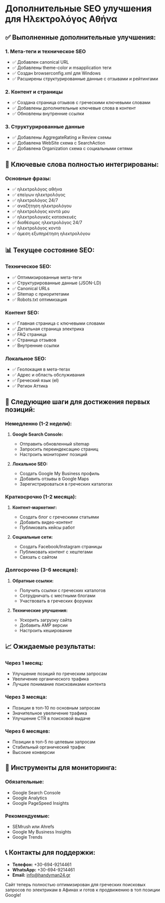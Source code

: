 # Дополнительные SEO улучшения для Ηλεκτρολόγος Αθήνα

## ✅ Выполненные дополнительные улучшения:

### 1. Мета-теги и техническое SEO
- ✅ Добавлен canonical URL
- ✅ Добавлены theme-color и msapplication теги
- ✅ Создан browserconfig.xml для Windows
- ✅ Расширены структурированные данные с отзывами и рейтингами

### 2. Контент и страницы
- ✅ Создана страница отзывов с греческими ключевыми словами
- ✅ Добавлены дополнительные ключевые слова в контент
- ✅ Обновлены внутренние ссылки

### 3. Структурированные данные
- ✅ Добавлены AggregateRating и Review схемы
- ✅ Добавлена WebSite схема с SearchAction
- ✅ Добавлена Organization схема с социальными сетями

## 🎯 Ключевые слова полностью интегрированы:

### Основные фразы:
- ✅ ηλεκτρολόγος αθήνα
- ✅ επείγων ηλεκτρολόγος  
- ✅ ηλεκτρολόγος 24/7
- ✅ αναζήτηση ηλεκτρολόγου
- ✅ ηλεκτρολόγος κοντά μου
- ✅ ηλεκτρολογικές κατασκευές
- ✅ διαθέσιμος ηλεκτρολόγος 24/7
- ✅ ηλεκτρολόγος κοντά
- ✅ άμεση εξυπηρέτηση ηλεκτρολόγου

## 📊 Текущее состояние SEO:

### Техническое SEO:
- ✅ Оптимизированные мета-теги
- ✅ Структурированные данные (JSON-LD)
- ✅ Canonical URLs
- ✅ Sitemap с приоритетами
- ✅ Robots.txt оптимизация

### Контент SEO:
- ✅ Главная страница с ключевыми словами
- ✅ Детальная страница электрика
- ✅ FAQ страница
- ✅ Страница отзывов
- ✅ Внутренние ссылки

### Локальное SEO:
- ✅ Геолокация в мета-тегах
- ✅ Адрес и область обслуживания
- ✅ Греческий язык (el)
- ✅ Регион Аттика

## 🚀 Следующие шаги для достижения первых позиций:

### Немедленно (1-2 недели):
1. **Google Search Console:**
   - Отправить обновленный sitemap
   - Запросить переиндексацию страниц
   - Настроить мониторинг позиций

2. **Локальное SEO:**
   - Создать Google My Business профиль
   - Добавить отзывы в Google Maps
   - Зарегистрироваться в греческих каталогах

### Краткосрочно (1-2 месяца):
1. **Контент-маркетинг:**
   - Создать блог с греческими статьями
   - Добавить видео-контент
   - Публиковать кейсы работ

2. **Социальные сети:**
   - Создать Facebook/Instagram страницы
   - Публиковать контент с хештегами
   - Связать с сайтом

### Долгосрочно (3-6 месяцев):
1. **Обратные ссылки:**
   - Получить ссылки с греческих каталогов
   - Сотрудничать с местными блогами
   - Участвовать в греческих форумах

2. **Технические улучшения:**
   - Ускорить загрузку сайта
   - Добавить AMP версии
   - Настроить кеширование

## 📈 Ожидаемые результаты:

### Через 1 месяц:
- Улучшение позиций по греческим запросам
- Увеличение органического трафика
- Лучшее понимание поисковиками контента

### Через 3 месяца:
- Позиции в топ-10 по основным запросам
- Значительное увеличение трафика
- Улучшение CTR в поисковой выдаче

### Через 6 месяцев:
- Позиции в топ-5 по целевым запросам
- Стабильный органический трафик
- Высокие конверсии

## 🔧 Инструменты для мониторинга:

### Обязательные:
- Google Search Console
- Google Analytics
- Google PageSpeed Insights

### Рекомендуемые:
- SEMrush или Ahrefs
- Google My Business Insights
- Google Trends

## 📞 Контакты для поддержки:

- **Телефон:** +30-694-9214461
- **WhatsApp:** +30-694-9214461
- **Email:** info@handyman24.gr

Сайт теперь полностью оптимизирован для греческих поисковых запросов по электрикам в Афинах и готов к продвижению в топ позиции Google! 